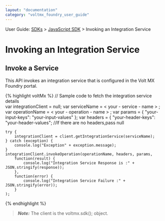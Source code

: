 ```yaml
---
layout: "documentation"
category: "voltmx_foundry_user_guide"
---
```

                             

User Guide: [SDKs](../Foundry_SDKs.html) > [JavaScript SDK](Installing_JS_SDK.html) > Invoking an Integration Service

Invoking an Integration Service
===============================

Invoke a Service
----------------

This API invokes an integration service that is configured in the Volt MX Foundry portal.

{% highlight voltMx %} // Sample code to fetch the integration service details  
var integrationClient = null;
var serviceName = < your - service - name > ;
var operationName = < your - operation - name > ;
var params = {
    "your-input-keys": "your-input-values"
};
var headers = {
    "your-header-keys": "your-header-values"; //If there are no headers,pass null

    try {
        integrationClient = client.getIntegrationService(serviceName);
    } catch (exception) {
        console.log("Exception" + exception.message);
    }
    integrationClient.invokeOperation(operationName, headers, params,
        function(result) {
            console.log("Integration Service Response is :" + JSON.stringify(response));
        },
        function(error) {      
            console.log("Integration Service Failure :" + JSON.stringify(error));
        }
    );

{% endhighlight %}

> **_Note:_** The client is the voltmx.sdk(); object.
